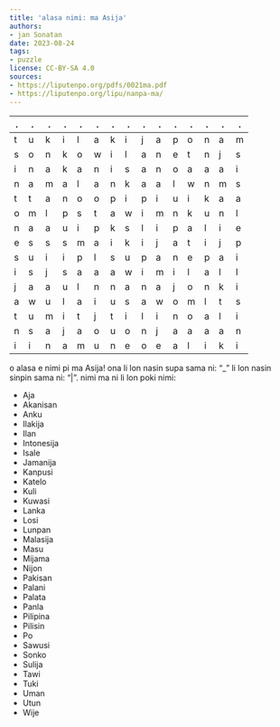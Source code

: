 ```yaml
---
title: 'alasa nimi: ma Asija'
authors:
- jan Sonatan
date: 2023-08-24
tags:
- puzzle
license: CC-BY-SA 4.0
sources:
- https://liputenpo.org/pdfs/0021ma.pdf
- https://liputenpo.org/lipu/nanpa-ma/
---
```


.|.|.|.|.|.|.|.|.|.|.|.|.|.|.
-|-|-|-|-|-|-|-|-|-|-|-|-|-|-
t|u|k|i|l|a|k|i|j|a|p|o|n|a|m
s|o|n|k|o|w|i|l|a|n|e|t|n|j|s
i|n|a|k|a|n|i|s|a|n|o|a|a|a|i
n|a|m|a|l|a|n|k|a|a|l|w|n|m|s
t|t|a|n|o|o|p|i|p|i|u|i|k|a|a
o|m|l|p|s|t|a|w|i|m|n|k|u|n|l
n|a|a|u|i|p|k|s|l|i|p|a|l|i|e
e|s|s|s|m|a|i|k|i|j|a|t|i|j|p
s|u|i|i|p|l|s|u|p|a|n|e|p|a|i
i|s|j|s|a|a|a|w|i|m|i|l|a|l|l
j|a|a|u|l|n|n|a|n|a|j|o|n|k|i
a|w|u|l|a|i|u|s|a|w|o|m|l|t|s
t|u|m|i|t|j|t|i|l|i|n|o|a|l|i
n|s|a|j|a|o|u|o|n|j|a|a|a|a|n
i|i|n|a|m|u|n|e|o|e|a|l|i|k|i

o alasa e nimi pi ma Asija! ona li lon nasin supa sama ni: “\_” li lon nasin sinpin sama ni: “|”. nimi ma ni li lon poki nimi:

- Aja
- Akanisan
- Anku
- Ilakija
- Ilan
- Intonesija
- Isale
- Jamanija
- Kanpusi
- Katelo
- Kuli
- Kuwasi
- Lanka
- Losi
- Lunpan
- Malasija
- Masu
- Mijama
- Nijon
- Pakisan
- Palani
- Palata
- Panla
- Pilipina
- Pilisin
- Po
- Sawusi
- Sonko
- Sulija
- Tawi
- Tuki
- Uman
- Utun
- Wije